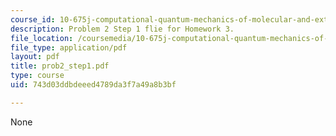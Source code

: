 ```yaml
---
course_id: 10-675j-computational-quantum-mechanics-of-molecular-and-extended-systems-fall-2004
description: Problem 2 Step 1 flie for Homework 3.
file_location: /coursemedia/10-675j-computational-quantum-mechanics-of-molecular-and-extended-systems-fall-2004/743d03ddbdeeed4789da3f7a49a8b3bf_prob2_step1.pdf
file_type: application/pdf
layout: pdf
title: prob2_step1.pdf
type: course
uid: 743d03ddbdeeed4789da3f7a49a8b3bf

---
```

None